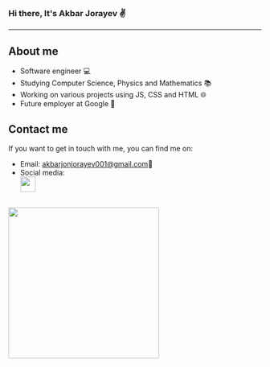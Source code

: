 ### Hi there, It's Akbar Jorayev ✌️
<hr>

<h2>About me</h2>
<ul>
  <li>Software engineer 💻</li>
  <li>Studying Computer Science, Physics and Mathematics 📚</li>
  <li>Working on various projects using JS, CSS and HTML 🌐</li>
  <li>Future employer at Google 🚀</li>
</ul>

<h2>Contact me</h2>
<p>If you want to get in touch with me, you can find me on:</p>
<ul>
  <li>Email: <a href="mailto:akbarjonjorayev001@gmail.com">akbarjonjorayev001@gmail.com</a>📧</li>
  <li>Social media:</li>
  <a href="https://t.me/akbarjorayev_AJ">
  <img src="https://th.bing.com/th/id/R.958376b3b0efd5ae292c055469730256?rik=fsnQbKRKQy4Q8A&pid=ImgRaw&r=0" width="30" height="30">
  </a>
</ul>

<br>
<img src="https://th.bing.com/th/id/R.44f9f032b895ab21986f14573e90efac?rik=ica9i%2fkVAZ9seQ&riu=http%3a%2f%2fmetaporky.site%2fwp-content%2fuploads%2f2022%2f10%2fbm-e1667057393679.png&ehk=B7sbvFIACVqKmFWMFyi40Qk0f8pj5MAaZo9XCLCo5U0%3d&risl=&pid=ImgRaw&r=0" width="300">
<!--
**akbarjonjorayev/akbarjonjorayev** is a ✨ _special_ ✨ repository because its `README.md` (this file) appears on your GitHub profile.

Here are some ideas to get you started:

- 🔭 I’m currently working on ...
- 🌱 I’m currently learning ...
- 👯 I’m looking to collaborate on ...
- 🤔 I’m looking for help with ...
- 💬 Ask me about ...
- 📫 How to reach me: ...
- 😄 Pronouns: ...
- ⚡ Fun fact: ...
-->
